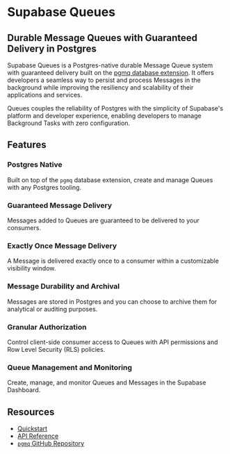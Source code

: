 # Supabase Queues

## Durable Message Queues with Guaranteed Delivery in Postgres

Supabase Queues is a Postgres-native durable Message Queue system with guaranteed delivery built on the [pgmq database extension](https://github.com/tembo-io/pgmq). It offers developers a seamless way to persist and process Messages in the background while improving the resiliency and scalability of their applications and services.

Queues couples the reliability of Postgres with the simplicity of Supabase's platform and developer experience, enabling developers to manage Background Tasks with zero configuration.

## Features

### Postgres Native
Built on top of the `pgmq` database extension, create and manage Queues with any Postgres tooling.

### Guaranteed Message Delivery
Messages added to Queues are guaranteed to be delivered to your consumers.

### Exactly Once Message Delivery
A Message is delivered exactly once to a consumer within a customizable visibility window.

### Message Durability and Archival
Messages are stored in Postgres and you can choose to archive them for analytical or auditing purposes.

### Granular Authorization
Control client-side consumer access to Queues with API permissions and Row Level Security (RLS) policies.

### Queue Management and Monitoring
Create, manage, and monitor Queues and Messages in the Supabase Dashboard.

## Resources

- [Quickstart](https://supabase.com/docs/guides/queues/quickstart)
- [API Reference](https://supabase.com/docs/guides/queues/api)
- [`pgmq` GitHub Repository](https://github.com/tembo-io/pgmq)
